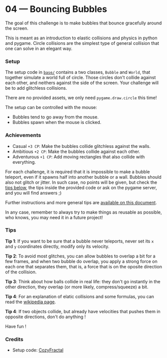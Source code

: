 # 04 — Bouncing Bubbles

The goal of this challenge is to make bubbles that bounce gracefully around the screen.

This is meant as an introduction to elastic collisions and physics in python and pygame.
Circle collisions are the simplest type of general collision that one can solve in
an elegant way.

### Setup

The setup code in [`base/`](./base) contains a two classes, `Bubble` and `World`,
that together simulate a world full of circle. Those circles don't collide against each other,
and neithers against the side of the screen. Your challenge will be to add glitchless collisions.

There are no provided assets, we only need `pygame.draw.circle` this time!

The setup can be controlled with the mouse: 
 - Bubbles tend to go away from the mouse.
 - Bubbles spawn when the mouse is clicked.

### Achievements

- Casual `+3 CP`: Make the bubbles collide glitchless against the walls.
- Ambitious `+2 CP`: Make the bubbles collide against each other.
- Adventurous `+1 CP`: Add moving rectangles that also collide with everything.

For each challenge, it is required that it is impossible to make a bubble teleport,
even if it spawns half into another bubble or a wall.
Bubbles should also not glitch or jitter.
In such case, no points will be given, but check the [tips below](#tips),
the tips inside the provided code or ask on the pygame server, and you will
find answers ;)

Further instructions and more general tips are [available on this document](../general_instructions.md).

In any case, remember to always try to make things as reusable as possible,
who knows, you may need it in a future project!

### Tips

**Tip 1**: If you want to be sure that a bubble never teleports, never set its `x` and `y`
    coordinates directly, modify only its velocity. 

**Tip 2**: To avoid most glitches, you can allow bubbles to overlap a bit for a few frames,
    and when two bubble do overlap, you apply a strong force on each one that separates them,
    that is, a force that is on the oposite direction of the collision.

**Tip 3**: Think about how balls collide in real life: they don't go instantly in the other direction,
    they overlap (or more likely, compress/squeeze) a bit.

**Tip 4**: For an explanation of elatic collisions and some formulas, you can read the 
    [wikipedia page](https://en.wikipedia.org/wiki/Elastic_collision).

**Tip 4**: If two objects collide, but already have velocities that pushes them in opposite directions,
    don't do anything !


Have fun !

### Credits

 - Setup code: [CozyFractal](https://cozyfractal.com)
